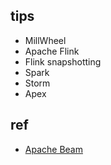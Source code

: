 

## tips
+ MillWheel
+ Apache Flink
+ Flink snapshotting
+ Spark
+ Storm 
+ Apex

## ref
+ [Apache Beam](https://beam.apache.org/)